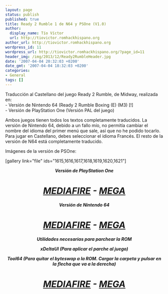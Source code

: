 ```yaml
---
layout: page
status: publish
published: true
title: Ready 2 Rumble 1 de N64 y PSOne (V1.0)
author:
  display_name: Tío Víctor
  url: http://tiovictor.romhackhispano.org
author_url: http://tiovictor.romhackhispano.org
wordpress_id: 11
wordpress_url: http://tiovictor.romhackhispano.org/?page_id=11
header_img: /img/2013/12/Ready2RumbleHeader.jpg
date: '2007-04-04 20:32:03 +0200'
date_gmt: '2007-04-04 18:32:03 +0200'
categories:
- General
tags: []
---
```

<p>Traducción al Castellano del juego Ready 2 Rumble, de Midway, realizada en:<br />
- Versión de Nintendo 64 (Ready 2 Rumble Boxing (E) (M3) [!]<br />
- Versión de PlayStation One (Versión PAL del juego)</p>
<p>Ambos juegos tienen todos los textos completamente traducidos. La versión de Nintendo 64, debido a un fallo mío, no permitía cambiar el nombre del idioma del primer menú que sale, así que no he podido tocarlo. Para jugar en Castellano, debes seleccionar el idioma Francés. El resto de la versión de N64 está completamente traducido.</p>
<p>Imágenes de la versión de PSOne:</p>
<p>[gallery link="file" ids="1615,1616,1617,1618,1619,1620,1621"]</p>
<p style="text-align: center;"><em><strong>Versión de PlayStation One<br />
<h1 style="text-align: center;"><a href="http://www.mediafire.com/download/a3t3ol5dakefqa8/Ready2Rumble-PSX-PAL.7z">MEDIAFIRE</a> - <a href="https://mega.nz/#!AR8xGDBD!cvqDLrhR9Y9eDCGo_W4Lf-x9ajylpxfjZ3HVLdjdVIQ">MEGA</a></h1></p>
<p style="text-align: center;"><em><strong>Versión de Nintendo 64<br />
<h1 style="text-align: center;"><a href="http://www.mediafire.com/download/mdfdpl2up3j1cmi/Ready2Rumble-N64-%28E%29%28M3%29%5B%21%5D.7z">MEDIAFIRE</a> - <a href="https://mega.nz/#!tRkmGCzI!zI7qEuUqQ4DaM2rN9kM3zTcKrjXQvvKRm7ssJ2d0GyA">MEGA</a></h1></p>
<p style="text-align: center;"><em><strong>Utilidades necesarias para parchear la ROM<br />
<p style="text-align: center;"><a href="http://www.romhacking.net/utilities/598/"></a>xDeltaUI (Para aplicar el parche al juego)</p></p>
<p style="text-align: center;">Tool64 (Para quitar el byteswap a la ROM. Cargar la carpeta y pulsar en la flecha que va a la derecha)</p></p>
<h1 style="text-align: center;"><a href="http://www.mediafire.com/download/5z5e3813mdqp8tm/Tool64_v1.11Beta1.zip">MEDIAFIRE</a> - <a href="https://mega.nz/#!sZM3EaaL!6VxPMLqdJ4L1eCnqqiMkNaYB0Xr0e9L3tOKe9y8eXHI">MEGA</a></h1></p>

